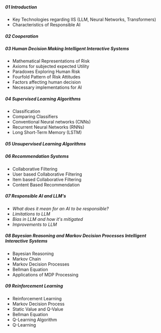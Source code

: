 
##### 01 Introduction

- Key Technologies regarding IIS (LLM, Neural Networks, Transformers)
- Characteristics of Responsible AI

##### 02 Cooperation

##### 03 Human Decision Making Intelligent Interactive Systems

- Mathematical Representations of Risk
- Axioms for subjected expected Utility
- Paradoxes Exploring Human Risk
- Fourfold Pattern of Risk Attitudes
- Factors affecting human decision
- Necessary implementations for AI
##### 04 Supervised Learning Algorithms


- Classification
- Comparing Classifiers
- Conventional Neural networks (CNNs)
- Recurrent Neural Networks (RNNs)
- Long Short-Term Memory (LSTM)

##### 05 Unsupervised Learning Algorithms


##### 06 Recommendation Systems

- Collaborative Filtering
- User based Collaborative Filtering
- Item based Collaborative Filtering
- Content Based Recommendation
##### *07 Responsible AI and LLM's*

- *What does it mean for an AI to be responsible?*
- *Limitations to LLM*
- *Bias in LLM and how it's mitigated*
- *Improvements to LLM* 

##### 08 Bayesian Reasoning and Markov Decision Processes Intelligent Interactive Systems

- Bayesian Reasoning
- Markov Chain
- Markov Decision Processes
- Bellman Equation
- Applications of MDP Processing

##### 09 Reinforcement Learning

- Reinforcement  Learning
- Markov Decision Process
- Static Value and Q-Value
- Bellman Equation
- Q-Learning Algorithm
- Q-Learning 